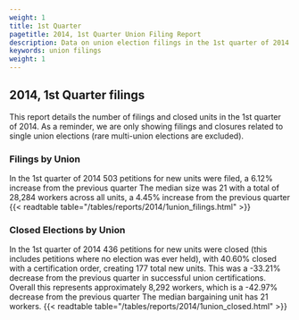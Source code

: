 ```yaml
---
weight: 1
title: 1st Quarter
pagetitle: 2014, 1st Quarter Union Filing Report
description: Data on union election filings in the 1st quarter of 2014
keywords: union filings
weight: 1
---
```


## 2014, 1st Quarter filings

This report details the number of filings and closed units in the 1st quarter of 2014. As a reminder, we are only showing filings and closures related to single union elections (rare multi-union elections are excluded).

### Filings by Union
In the 1st quarter of 2014 503 petitions for new units were filed, a 6.12% increase from the previous quarter The median size was 21 with a total of 28,284 workers across all units, a 4.45% increase from the previous quarter
{{< readtable table="/tables/reports/2014/1union_filings.html" >}}

### Closed Elections by Union
In the 1st quarter of 2014 436 petitions for new units were closed (this includes petitions where no election was ever held), with 40.60% closed with a certification order, creating 177 total new units. This was a -33.21% decrease from the previous quarter in successful union certifications. Overall this represents approximately 8,292 workers, which is a -42.97% decrease from the previous quarter The median bargaining unit has 21 workers.
{{< readtable table="/tables/reports/2014/1union_closed.html" >}}
